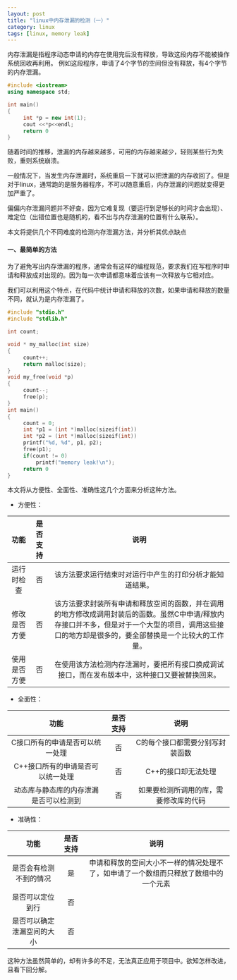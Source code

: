 ```yaml
---
layout: post
title: "linux中内存泄漏的检测（一）"
category: linux
tags: [linux, memory leak]
---
```


内存泄漏是指程序动态申请的内存在使用完后没有释放，导致这段内存不能被操作系统回收再利用。
例如这段程序，申请了4个字节的空间但没有释放，有4个字节的内存泄漏。

```c++
#include <iostream>
using namespace std;

int main()
{
     int *p = new int(1);
     cout <<*p<<endl;
     return 0
}
```
<!-- more -->

随着时间的推移，泄漏的内存越来越多，可用的内存越来越少，轻则某些行为失败，重则系统崩溃。

一般情况下，当发生内存泄漏时，系统重启一下就可以把泄漏的内存收回了。但是对于linux，通常跑的是服务器程序，不可以随意重启，内存泄漏的问题就变得更加严重了。

偏偏内存泄漏问题并不好查，因为它难复现（要运行到足够长的时间才会出现）、难定位（出错位置也是随机的，看不出与内存泄漏的位置有什么联系）。

本文将提供几个不同难度的检测内存泄漏方法，并分析其优点缺点

#### 一、最简单的方法

为了避免写出内存泄漏的程序，通常会有这样的编程规范，要求我们在写程序时申请和释放成对出现的。因为每一次申请都意味着应该有一次释放与它相对应。

我们可以利用这个特点，在代码中统计申请和释放的次数，如果申请和释放的数量不同，就认为是内存泄漏了。

```c
#include "stdio.h"
#include "stdlib.h"

int count;

void * my_malloc(int size)
{
     count++;
     return malloc(size);
}
void my_free(void *p)
{
     count--;
     free(p);
}
int main()
{
     count = 0;
     int *p1 = (int *)malloc(sizeif(int))
     int *p2 = (int *)malloc(sizeif(int))
     printf("%d, %d", p1, p2);
     free(p1);
     if(count != 0)
         printf("memory leak!\n");
     return 0
}
```

本文将从方便性、全面性、准确性这几个方面来分析这种方法。

- 方便性：

|功能|是否支持|说明
|:---:|:---:|:---:| 
|运行时检查|否|该方法要求运行结束时对运行中产生的打印分析才能知道结果。
|修改是否方便|否|该方法要求封装所有申请和释放空间的函数，并在调用的地方修改成调用封装后的函数。虽然C中申请/释放内存接口并不多，但是对于一个大型的项目，调用这些接口的地方却是很多的，要全部替换是一个比较大的工作量。
|使用是否方便|否|在使用该方法检测内存泄漏时，要把所有接口换成调试接口，而在发布版本中，这种接口又要被替换回来。

 - 全面性：

|功能|是否支持|说明
|:---:|:---:|:---:| 
|C接口所有的申请是否可以统一处理|否|C的每个接口都需要分别写封装函数
|C++接口所有的申请是否可以统一处理|否|C++的接口却无法处理
|动态库与静态库的内存泄漏是否可以检测到|否|如果要检测所调用的库，需要修改库的代码

- 准确性：

|功能|是否支持|说明
|:---:|:---:|:---:| 
|是否会有检测不到的情况|是|申请和释放的空间大小不一样的情况处理不了，如申请了一个数组而只释放了数组中的一个元素
|是否可以定位到行|否|
|是否可以确定泄漏空间的大小|否|

这种方法虽然简单的，却有许多的不足，无法真正应用于项目中。欲知怎样改进，且看下回分解。
